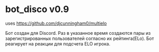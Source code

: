 # bot_disco v0.9

uses https://github.com/djcunningham0/multielo


Бот создан для Discord. 
Раз в указанное время создаются пары из зарегистрированных пользователей согласно их рейтинга(ELo). 
Бот реагирует на реакции для подсчета ELO игрока. 
